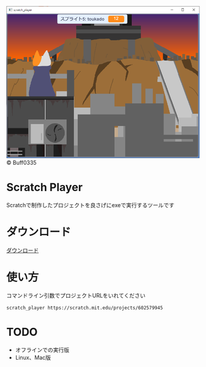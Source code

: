 ![explanation](./explanation/1.PNG)
© Buff0335
# Scratch Player
Scratchで制作したプロジェクトを良さげにexeで実行するツールです

# ダウンロード
[ダウンロード](https://github.com/PenguinCabinet//releases/latest)


# 使い方
コマンドライン引数でプロジェクトURLをいれてください
```shell
scratch_player https://scratch.mit.edu/projects/602579945 
```

# TODO
* オフラインでの実行版
* Linux、Mac版